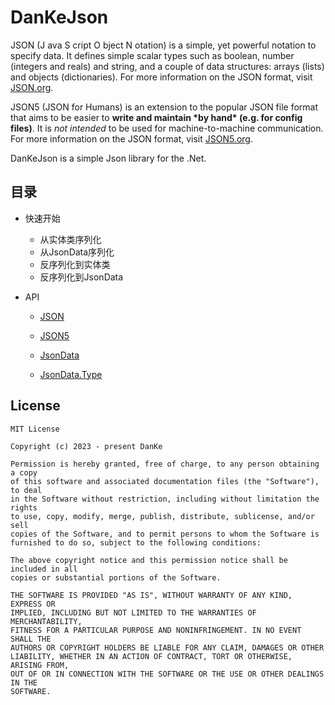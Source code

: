 # DanKeJson

JSON (J ava S cript O bject N otation) is a simple, yet powerful notation to specify data. It defines simple scalar types such as boolean, number (integers and reals) and string, and a couple of data structures: arrays (lists) and objects (dictionaries). For more information on the JSON format, visit [JSON.org](http://www.json.org/).

JSON5 (JSON for Humans) is an extension to the popular JSON file format that aims to be easier to **write and maintain \*by hand\* (e.g. for config files)**. It is *not intended* to be used for machine-to-machine communication. For more information on the JSON format, visit [JSON5.org](http://www.json5.org/).

DanKeJson is a simple Json library for the .Net.

## 目录

- 快速开始
  - 从实体类序列化
  - 从JsonData序列化
  - 反序列化到实体类
  - 反序列化到JsonData	

- API

  - [JSON](./Docs/API/JSON.md)

  - [JSON5](./Docs/API/JSON5.md)

  - [JsonData](./Docs/API/JsonData.md)
  
  - [JsonData.Type](./Docs/API/JsonData.Type.md)
  
    

## License

```
MIT License

Copyright (c) 2023 - present DanKe

Permission is hereby granted, free of charge, to any person obtaining a copy
of this software and associated documentation files (the "Software"), to deal
in the Software without restriction, including without limitation the rights
to use, copy, modify, merge, publish, distribute, sublicense, and/or sell
copies of the Software, and to permit persons to whom the Software is
furnished to do so, subject to the following conditions:

The above copyright notice and this permission notice shall be included in all
copies or substantial portions of the Software.

THE SOFTWARE IS PROVIDED "AS IS", WITHOUT WARRANTY OF ANY KIND, EXPRESS OR
IMPLIED, INCLUDING BUT NOT LIMITED TO THE WARRANTIES OF MERCHANTABILITY,
FITNESS FOR A PARTICULAR PURPOSE AND NONINFRINGEMENT. IN NO EVENT SHALL THE
AUTHORS OR COPYRIGHT HOLDERS BE LIABLE FOR ANY CLAIM, DAMAGES OR OTHER
LIABILITY, WHETHER IN AN ACTION OF CONTRACT, TORT OR OTHERWISE, ARISING FROM,
OUT OF OR IN CONNECTION WITH THE SOFTWARE OR THE USE OR OTHER DEALINGS IN THE
SOFTWARE.
```

